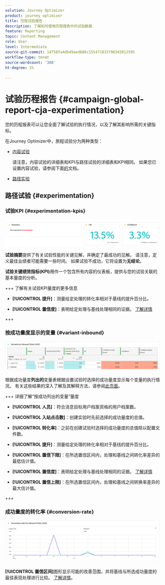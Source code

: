 ```yaml
---
solution: Journey Optimizer
product: journey optimizer
title: 历程试验报告
description: 了解如何使用历程报表中的试验数据
feature: Reporting
topic: Content Management
role: User
level: Intermediate
source-git-commit: 14758fa4db49aed686c1554718337983d3812595
workflow-type: tm+mt
source-wordcount: '388'
ht-degree: 1%

---
```


# 试验历程报告 {#campaign-global-report-cja-experimentation}

您的历程报表可以让您全面了解试验的执行情况，以及了解其影响所需的关键指标。

在Journey Optimizer中，旅程试验分为两种类型：

* [内容试验](../content-management/content-experiment.md)

  请注意，内容试验的详细表和KPI与路径试验的详细表和KPI相同。 如果您已设置内容试验，请参阅下面[的](#experimentation)文档。

* [路径实验](../building-journeys/optimize.md)

## 路径试验 {#experimentation}

### 试验KPI {#experimentation-kpis}

![](assets/journey-report-experiment-1.png)

**试验摘要**&#x200B;提供了有关试验性能的关键见解，并确定了最成功的见解。 请注意，定义最佳业绩者可能需要一些时间。 如果试验不成功，它将设置为&#x200B;**无结论**。

**试验关键绩效指标(KPI)**&#x200B;用作一个包含所有内容的仪表板，提供与您的试验关联的基本量度的分析。

+++ 了解有关试验KPI量度的更多信息

* **[!UICONTROL 提升]**：测量给定处理的转化率相对于基线的提升百分比。

* **[!UICONTROL 置信度]**：表明给定处理与基线处理相同的证据。 [了解详情](../content-management/experiment-calculations.md#understand-confidence)

+++



### 按成功量度显示的变量 {#variant-inbound}

![](assets/cja-experimentation-variants.png)

根据成功量度&#x200B;**列出的**&#x200B;变量表根据设置试验时选择的成功量度显示每个变量的执行情况。
有关这些结果的深入了解及其解释方法，请参阅[此页面](../content-management/get-started-experiment.md#interpret-results)。

+++ 详细了解“按成功列出的变量”量度

* **[!UICONTROL 人员]**：符合消息目标用户档案资格的用户档案数。

* **[!UICONTROL 入站点击数]**：创建实验时先前选择的成功量度的总值。

* **[!UICONTROL 转化率]**：之前在创建试验时选择的成功量度的总值除以配置文件数。

* **[!UICONTROL 提升]**：测量给定处理的转化率相对于基线的提升百分比。

* **[!UICONTROL 置信下限]**：在所选置信区间内，处理和基线之间转化率差异的最低估计值。

* **[!UICONTROL 置信度]**：表明给定处理与基线处理相同的证据。 [了解详情](../content-management/experiment-calculations.md#understand-confidence)

* **[!UICONTROL 置信上限]**：在所选置信区间内，处理和基线之间转换率差异的最大估计值。

+++

### 成功量度的转化率 {#conversion-rate}

![](assets/cja-experimentation-conversion.png)

**[!UICONTROL 置信区间]**&#x200B;图形显示可能的改善范围，并将基线与所选成功量度的最佳表现处理进行比较。 [了解详情](../content-management/experiment-calculations.md#confidence-intervals)。
